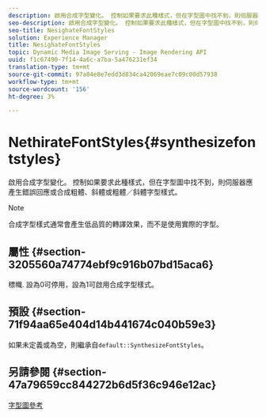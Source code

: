```yaml
---
description: 啟用合成字型變化。 控制如果要求此種樣式，但在字型圖中找不到，則伺服器應產生錯誤回應或合成粗體、斜體或粗體／斜體字型樣式。
seo-description: 啟用合成字型變化。 控制如果要求此種樣式，但在字型圖中找不到，則伺服器應產生錯誤回應或合成粗體、斜體或粗體／斜體字型樣式。
seo-title: NesighateFontStyles
solution: Experience Manager
title: NesighateFontStyles
topic: Dynamic Media Image Serving - Image Rendering API
uuid: f1c67490-7f14-4a6c-a7ba-5a476231ef34
translation-type: tm+mt
source-git-commit: 97a84e8e7edd3d834ca42069eae7c09c00d57938
workflow-type: tm+mt
source-wordcount: '156'
ht-degree: 3%

---
```



# NethirateFontStyles{#synthesizefontstyles}

啟用合成字型變化。 控制如果要求此種樣式，但在字型圖中找不到，則伺服器應產生錯誤回應或合成粗體、斜體或粗體／斜體字型樣式。

>[!NOTE]
>
>合成字型樣式通常會產生低品質的轉譯效果，而不是使用實際的字型。

## 屬性 {#section-3205560a74774ebf9c916b07bd15aca6}

標幟. 設為0可停用，設為1可啟用合成字型樣式。

## 預設 {#section-71f94aa65e404d14b441674c040b59e3}

如果未定義或為空，則繼承自`default::SynthesizeFontStyles`。

## 另請參閱 {#section-47a79659cc844272b6d5f36c946e12ac}

[字型圖參考](../../../../../is-api/image-catalog/image-serving-api-ref/c-image-catalog-reference/c-font-map-reference/c-font-map-reference.md#concept-f81f319d03c646c5a8ef87b3277dd37d)
